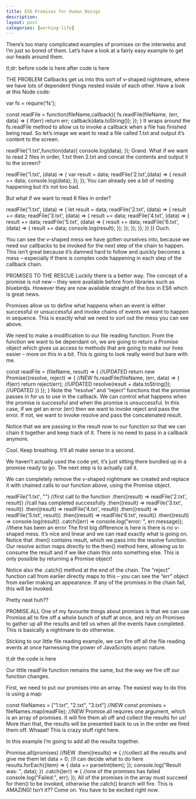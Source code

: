 ```yaml
---
title: ES6 Promises for Human Beings
description:
layout: post
categories: [working-life]
---
```

There’s too many complicated examples of promises on the interwebs and I’m just so bored of them. Let’s have a look at a fairly easy example to get our heads around them.

tl;dr:
before code is here
after code is here

THE PROBLEM
Callbacks get us into this sort of v-shaped nightmare, where we have lots of dependent things nested inside of each other. Have a look at this Node code:

var fs = require('fs');

const readFile = function(fileName,callback){
  fs.readFile(fileName, (err, data) => {
    if(err) return err;
    callback(data.toString());
  });
}
It wraps around the fs.readFile method to allow us to invoke a callback when a file has finished being read. So let’s image we want to read a file called 1.txt and output it’s content to the screen.

readFile('1.txt',function(data){
  console.log(data);
});
Grand. What if we want to read 2 files in order, 1.txt then 2.txt and concat the contents and output it to the screen?

readFile('1.txt', (data) => {
  var result = data;
  readFile('2.txt',(data) => {
    result += data;
    console.log(data);
  });
});
You can already see a bit of nesting happening but it’s not too bad.

But what if we want to read 6 files in order?

readFile('1.txt', (data) => {
  let result = data;
  readFile('2.txt', (data) => {
    result += data;
    readFile('3.txt', (data) => {
      result += data;
      readFile('4.txt', (data) => {
        result += data;
        readFile('5.txt', (data) => {
          result += data;
          readFile('6.txt', (data) => {
            result += data;
            console.log(result);
          });
        });
      });
    });
  })
})
Ouch.



You can see the v-shaped mess we have gotten ourselves into, because we need our callbacks to be invoked for the next step of the chain to happen. This isn’t great because it’s damned hard to follow and quickly becomes a mess – especially if there is complex code happening in each step of the callback chain.

PROMISES TO THE RESCUE
Luckily there is a better way. The concept of a promise is not new – they were available before from libraries such as bluebirdjs. However they are now available straight of the box in ES6 which is great news.

Promises allow us to define what happens when an event is either successful or unsuccessful and invoke chains of events we want to happen in sequence. This is exactly what we need to sort out the mess you can see above.

We need to make a modification to our file reading function. From the function we want to be dependant on, we are going to return a Promise object which gives us access to methods that are going to make our lives easier – more on this in a bit. This is going to look really weird but bare with me.

const readFile = (fileName, result) => {   //UPDATED
  return new Promise((resolve, reject) => { //NEW
    fs.readFile(fileName, (err, data) => {
      if(err) return reject(err); //UPDATED
      resolve(result + data.toString()); //UPDATED
    })
  });
}
Note the “resolve” and “reject” functions that the promise passes in for us to use in the callback. We can control what happens when the promise is successful and when the promise is unsuccessful. In this case, if we get an error (err) then we want to invoke reject and pass the error. If not, we want to invoke resolve and pass the concatenated result.

Notice that we are passing in the result now to our function so that we can chain it together and keep track of it. There is no need to pass in a callback anymore.

Cool. Keep breathing. It’ll all make sense in a second.

We haven’t actually used the code yet, it’s just sitting there bundled up in a promise ready to go. The next step is to actually call it.

We can completely remove the v-shaped nightmare we created and replace it with chained calls to our function above, using the Promise object.

readFile('1.txt', "") //first call to the function
  .then((result) => readFile('2.txt', result)) //call has completed successfully
  .then((result) => readFile('3.txt', result))
  .then((result) => readFile('4.txt', result))
  .then((result) => readFile('5.txt', result))
  .then((result) => readFile('6.txt', result))
  .then((result) => console.log(result))
  .catch((err) => console.log("error: ", err.message)); //there has been an error
The first big difference is here is there is no v-shaped mess. It’s nice and linear and we can read exactly what is going on. Notice that .then() contains result, which we pass into the resolve function. Our resolve action maps directly to the then() method here, allowing us to consume the result and if we like chain this onto something else. This is only possible by returning a Promise object!

Notice also the .catch() method at the end of the chain. The “reject” function call from earlier directly maps to this – you can see the “err” object from earlier making an appearance. If any of the promises in the chain fail, this will be invoked.

Pretty neat huh??

PROMISE.ALL
One of my favourite things about promises is that we can use Promise.all to fire off a whole bunch of stuff at once, and rely on Promises to gather up all the results and tell us when all the events have completed. This is basically a nightmare to do otherwise.

Sticking to our little file reading example, we can fire off all the file reading events at once harnessing the power of JavaScripts async nature.

tl;dr the code is here

Our little readFile function remains the same, but the way we fire off our function changes.

First, we need to put our promises into an array. The easiest way to do this is using a map:

const fileNames = ["1.txt", "2.txt", "3.txt"] //NEW
const promises = fileNames.map(readFile); //NEW
Promise.all requires one argument, which is an array of promises. It will fire them all off and collect the results for us! More than that, the results will be presented back to us in the order we fired them off. Whaaat! This is crazy stuff right here.

In this example I’m going to add all the results together.

Promise.all(promises)  //NEW
  .then((results) => { //collect all the results and give me them
    let data = 0; //I can decide what to do here
    results.forEach((item) => {
      data += parseInt(item);
    });
    console.log("Result was: ", data);
  })
  .catch((err) => { //one of the promises has failed
    console.log("Failed:", err);
  });
All of the promises in the array must succeed for then() to be invoked, otherwise the catch() branch will fire. This is AMAZING! Isn’t it?? Come on. You have to be excited right now.
